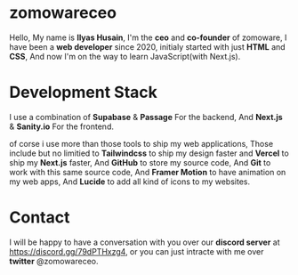 # zomowareceo

Hello, My name is **Ilyas Husain**, I'm the **ceo** and **co-founder** of zomoware,
I have been a **web developer** since 2020, initialy started with just **HTML**
and **CSS**, And now I'm on the way to learn JavaScript(with Next.js).


# Development Stack

I use a combination of **Supabase** & **Passage** For the backend, And
**Next.js** & **Sanity.io** For the frontend.

of corse i use more than those tools to ship my web applications, Those include
but no limitied to **Tailwindcss** to ship my design faster and **Vercel** to ship
my **Next.js** faster, And **GitHub** to store my source code, And **Git** to work
with this same source code, And **Framer Motion** to have animation on my web apps,
And **Lucide** to add all kind of icons to my websites.


# Contact

I will be happy to have a conversation with you over our **discord server** at https://discord.gg/79dPTHxzg4, or you can just intracte with me over **twitter** @zomowareceo.
